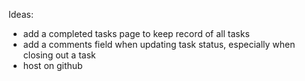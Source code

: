 Ideas: 
- add a completed tasks page to keep record of all tasks
- add a comments field when updating task status, especially when closing out a task
- host on github
